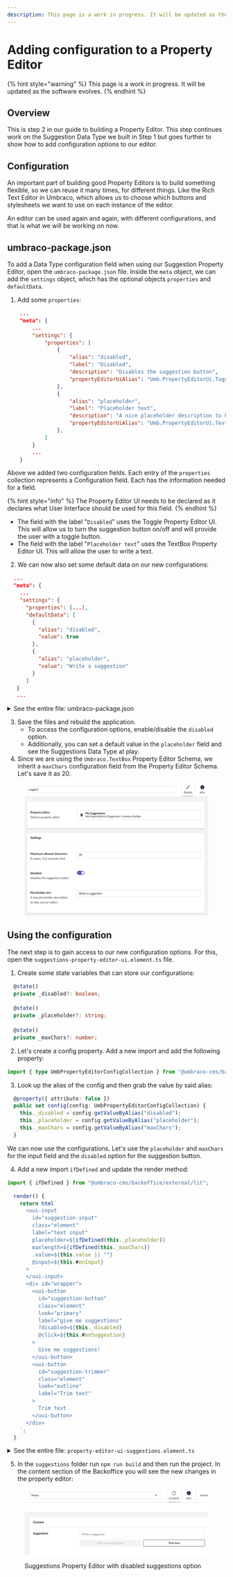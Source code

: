 ```yaml
---
description: This page is a work in progress. It will be updated as the software evolves.
---
```


# Adding configuration to a Property Editor

{% hint style="warning" %}
This page is a work in progress. It will be updated as the software evolves.
{% endhint %}

## Overview

This is step 2 in our guide to building a Property Editor. This step continues work on the Suggestion Data Type we built in Step 1 but goes further to show how to add configuration options to our editor.

## Configuration

An important part of building good Property Editors is to build something flexible, so we can reuse it many times, for different things. Like the Rich Text Editor in Umbraco, which allows us to choose which buttons and stylesheets we want to use on each instance of the editor.

An editor can be used again and again, with different configurations, and that is what we will be working on now.

## umbraco-package.json

To add a Data Type configuration field when using our Suggestion Property Editor, open the `umbraco-package.json` file. Inside the `meta` object, we can add the `settings` object, which has the optional objects `properties` and `defaultData`.&#x20;

1. Add some `properties`:

```json
    ...
    "meta": {
        ...
        "settings": {
            "properties": [
                {
                    "alias": "disabled",
                    "label": "Disabled",
                    "description": "Disables the suggestion button",
                    "propertyEditorUiAlias": "Umb.PropertyEditorUi.Toggle"
                },
                {
                    "alias": "placeholder",
                    "label": "Placeholder text",
                    "description": "A nice placeholder description to help out our editor!",
                    "propertyEditorUiAlias": "Umb.PropertyEditorUi.TextBox"
                },
            ]
        }
        ...
    }
```

Above we added two configuration fields. Each entry of the `properties` collection represents a Configuration field. Each has the information needed for a field.&#x20;

{% hint style="info" %}
The Property Editor UI needs to be declared as it declares what User Interface should be used for this field.
{% endhint %}

* The field with the label "`Disabled`" uses the Toggle Property Editor UI. This will allow us to turn the suggestion button on/off and will provide the user with a toggle button.&#x20;
* The field with the label "`Placeholder text`" uses the TextBox Property Editor UI. This will allow the user to write a text.

2. We can now also set some default data on our new configurations:

```json
  ...
  "meta": {
    ...
    "settings": {
      "properties": [...],
      "defaultData": [
        {
          "alias": "disabled",
          "value": true
        },
        {
          "alias": "placeholder",
          "value": "Write a suggestion"
        }
      ]
   }
   ...
```

<details>

<summary>See the entire file: umbraco-package.json</summary>

{% code title=" umbraco-package.json" %}
```json
{
    "$schema": "../../umbraco-package-schema.json",
    "name": "My.AwesomePackage",
    "version": "0.1.0",
    "extensions": [
        {
            "type": "propertyEditorUi",
            "alias": "My.PropertyEditorUi.Suggestions",
            "name": "My Suggestions Property Editor UI",
            "js": "/App_Plugins/Suggestions/dist/suggestions.js",
            "elementName": "my-suggestions-property-editor-ui",
            "meta": {
                "label": "Suggestions",
                "icon": "icon-list",
                "group": "common",
                "propertyEditorSchemaAlias": "Umbraco.TextBox",
                "settings": {
                    "properties": [
                        {
                            "alias": "disabled",
                            "label": "Disabled",
                            "description": "Disables the suggestion button",
                            "propertyEditorUiAlias": "Umb.PropertyEditorUi.Toggle"
                        },
                        {
                            "alias": "placeholder",
                            "label": "Placeholder text",
                            "description": "A nice placeholder description to help out our editor!",
                            "propertyEditorUiAlias": "Umb.PropertyEditorUi.TextBox"
                        }
                    ],
                    "defaultData": [
                        {
                            "alias": "disabled",
                            "value": true
                        },
                        {
                            "alias": "placeholder",
                            "value": "Write a suggestion"
                        }
                    ]
                }
            }
        }
    ]
}
```
{% endcode %}

</details>

3. Save the files and rebuild the application.&#x20;
   * To access the configuration options, enable/disable the `disabled` option.&#x20;
   * Additionally, you can set a default value in the `placeholder` field and see the Suggestions Data Type at play.
4. Since we are using the `Umbraco.TextBox` Property Editor Schema, we inherit a `maxChars` configuration field from the Property Editor Schema. Let's save it as 20.

<figure><img src="../../.gitbook/assets/property-editor-config.png" alt=""><figcaption></figcaption></figure>

## Using the configuration

The next step is to gain access to our new configuration options. For this, open the `suggestions-property-editor-ui.element.ts` file.

1. Create some state variables that can store our configurations:

```typescript
  @state()
  private _disabled?: boolean;

  @state()
  private _placeholder?: string;

  @state()
  private _maxChars?: number;
```

2. Let's create a config property. Add a new import and add the following property:

```typescript
import { type UmbPropertyEditorConfigCollection } from "@umbraco-cms/backoffice/property-editor";
```

3. Look up the alias of the config and then grab the value by said alias:

```typescript
  @property({ attribute: false })
  public set config(config: UmbPropertyEditorConfigCollection) {
    this._disabled = config.getValueByAlias("disabled");
    this._placeholder = config.getValueByAlias("placeholder");
    this._maxChars = config.getValueByAlias("maxChars");
  }
```

We can now use the configurations. Let's use the `placeholder` and `maxChars` for the input field and the `disabled` option for the suggestion button.

4. Add a new import `ifDefined` and update the render method:

```typescript
import { ifDefined } from "@umbraco-cms/backoffice/external/lit";
```

```typescript
  render() {
    return html`
      <uui-input
        id="suggestion-input"
        class="element"
        label="text input"
        placeholder=${ifDefined(this._placeholder)}
        maxlength=${ifDefined(this._maxChars)}
        .value=${this.value || ""}
        @input=${this.#onInput}
      >
      </uui-input>
      <div id="wrapper">
        <uui-button
          id="suggestion-button"
          class="element"
          look="primary"
          label="give me suggestions"
          ?disabled=${this._disabled}
          @click=${this.#onSuggestion}
        >
          Give me suggestions!
        </uui-button>
        <uui-button
          id="suggestion-trimmer"
          class="element"
          look="outline"
          label="Trim text"
        >
          Trim text
        </uui-button>
      </div>
    `;
  }
```

<details>

<summary>See the entire file: <code>property-editor-ui-suggestions.element.ts</code></summary>

```typescript
import { LitElement, css, html, customElement, property, state, ifDefined } from "@umbraco-cms/backoffice/external/lit";
import { type UmbPropertyEditorExtensionElement } from "@umbraco-cms/backoffice/extension-registry";
import { type UmbPropertyEditorConfigCollection } from "@umbraco-cms/backoffice/components";

@customElement('my-suggestions-property-editor-ui')
export class MySuggestionsPropertyEditorUIElement
    extends LitElement
    implements UmbPropertyEditorExtensionElement
{
    @property({ type: String })
    public value = "";

    @state()
    private _disabled?: boolean;

    @state()
    private _placeholder?: string;

    @state()
    private _maxChars?: number;

    @state()
    private _suggestions = [
        "You should take a break",
        "I suggest that you visit the Eiffel Tower",
        "How about starting a book club today or this week?",
        "Are you hungry?",
    ];

    @property({ attribute: false })
    public set config(config: UmbPropertyEditorConfigCollection) {
        this._disabled = config.getValueByAlias("disabled");
        this._placeholder = config.getValueByAlias("placeholder");
        this._maxChars = config.getValueByAlias("maxChars");
    }

    #onInput(e: InputEvent) {
        this.value = (e.target as HTMLInputElement).value;
        this.#dispatchChangeEvent();
    }

    #onSuggestion() {
        const randomIndex = (this._suggestions.length * Math.random()) | 0;
        this.value = this._suggestions[randomIndex];
        this.#dispatchChangeEvent();
    }

    #dispatchChangeEvent() {
        this.dispatchEvent(new CustomEvent("property-value-change"));
    }

    render() {
        return html`
            <uui-input
                id="suggestion-input"
                class="element"
                label="text input"
                placeholder=${ifDefined(this._placeholder)}
                maxlength=${ifDefined(this._maxChars)}
                .value=${this.value || ""}
                @input=${this.#onInput}
            >
            </uui-input>
            <div id="wrapper">
                <uui-button
                    id="suggestion-button"
                    class="element"
                    look="primary"
                    label="give me suggestions"
                    ?disabled=${this._disabled}
                    @click=${this.#onSuggestion}
                >
                    Give me suggestions!
                </uui-button>
                <uui-button
                    id="suggestion-trimmer"
                    class="element"
                    look="outline"
                    label="Trim text"
                >
                    Trim text
                </uui-button>
            </div>
        `;
    }

    static styles = [
        css`
            #wrapper {
                margin-top: 10px;
                display: flex;
                gap: 10px;
            }
            .element {
                width: 100%;
            }
        `,
    ];
}

declare global {
    interface HTMLElementTagNameMap {
        'my-suggestions-property-editor-ui': MySuggestionsPropertyEditorUIElement;
    }
}
```

</details>

5. In the `suggestions` folder run `npm run build` and then run the project. In the  content section of the Backoffice you will see the new changes in the property editor:

<figure><img src="../../.gitbook/assets/property-editor-config-on.png" alt=""><figcaption><p>Suggestions Property Editor with disabled suggestions option</p></figcaption></figure>
